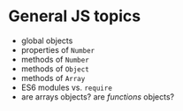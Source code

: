# General JS topics

- global objects
- properties of `Number`
- methods of `Number`
- methods of `Object`
- methods of `Array`
- ES6 modules vs. `require`
- are arrays objects? are *functions* objects?
